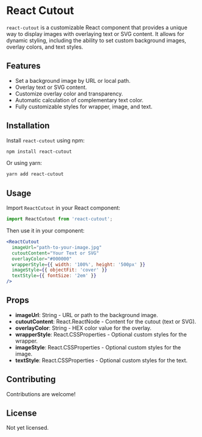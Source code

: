 # React Cutout

`react-cutout` is a customizable React component that provides a unique way to display images with overlaying text or SVG content. It allows for dynamic styling, including the ability to set custom background images, overlay colors, and text styles.

## Features

- Set a background image by URL or local path.
- Overlay text or SVG content.
- Customize overlay color and transparency.
- Automatic calculation of complementary text color.
- Fully customizable styles for wrapper, image, and text.

## Installation

Install `react-cutout` using npm:

```bash
npm install react-cutout
```

Or using yarn:

```bash
yarn add react-cutout
```

## Usage

Import `ReactCutout` in your React component:

```jsx
import ReactCutout from 'react-cutout';
```

Then use it in your component:

```jsx
<ReactCutout
  imageUrl="path-to-your-image.jpg"
  cutoutContent="Your Text or SVG"
  overlayColor="#000000"
  wrapperStyle={{ width: '100%', height: '500px' }}
  imageStyle={{ objectFit: 'cover' }}
  textStyle={{ fontSize: '2em' }}
/>
```

## Props

- **imageUrl**: String - URL or path to the background image.
- **cutoutContent**: React.ReactNode - Content for the cutout (text or SVG).
- **overlayColor**: String - HEX color value for the overlay.
- **wrapperStyle**: React.CSSProperties - Optional custom styles for the wrapper.
- **imageStyle**: React.CSSProperties - Optional custom styles for the image.
- **textStyle**: React.CSSProperties - Optional custom styles for the text.

## Contributing

Contributions are welcome!

## License
Not yet licensed.
